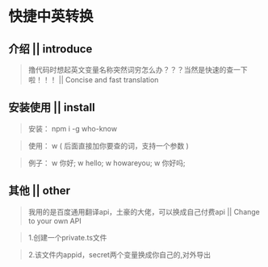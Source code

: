 # 快捷中英转换
## 介绍 || introduce
> 撸代码时想起英文变量名称突然词穷怎么办？？？当然是快速的查一下啦！！！ || Concise and fast translation
## 安装使用 || install
>安装： npm i -g who-know

>使用： w <val> ( 后面直接加你要查的词，支持一个参数 )

>例子： w 你好; w hello; w howareyou; w 你好吗;
## 其他 || other
> 我用的是百度通用翻译api，土豪的大佬，可以换成自己付费api || Change to your own API

> 1.创建一个private.ts文件 

> 2.该文件内appid，secret两个变量换成你自己的,对外导出 
